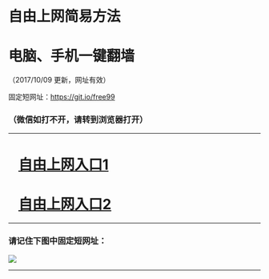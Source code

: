 ﻿# 自由上网简易方法

# 电脑、手机一键翻墙

（2017/10/09 更新，网址有效）

固定短网址：https://git.io/free99

### （微信如打不开，请转到浏览器打开）


***





# &nbsp;&nbsp; <a href="http://ft1775330902.fwq-tz-1001.info/fwqtz01.html?t=10090014036 " target="_blank">自由上网入口1</a>
# &nbsp;&nbsp; <a href="http://ft1534731860.fwq-tz-1002.info/fwqtz02.html?t=100900114624 " target="_blank">自由上网入口2</a>
***

### 请记住下图中固定短网址：

<img src="https://s3-us-west-2.amazonaws.com/fwq-1001/yjfq-20170905okok.png" /> 


***

